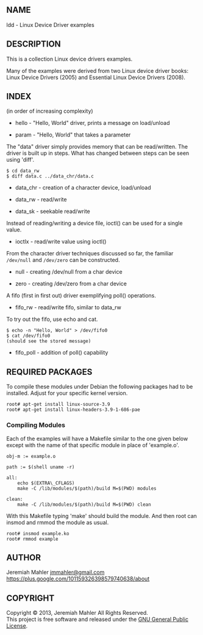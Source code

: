 ## NAME

ldd - Linux Device Driver examples

## DESCRIPTION

This is a collection Linux device drivers examples.

Many of the examples were derived from two Linux device
driver books: Linux Device Drivers (2005) and
Essential Linux Device Drivers (2008).

## INDEX

(in order of increasing complexity)

  - hello - "Hello, World" driver, prints a message on load/unload

  - param - "Hello, World" that takes a parameter

The "data" driver simply provides memory that can be read/written.
The driver is built up in steps.  What has changed between steps
can be seen using 'diff'.

    $ cd data_rw
    $ diff data.c ../data_chr/data.c

  - data\_chr - creation of a character device, load/unload

  - data\_rw - read/write

  - data\_sk - seekable read/write

Instead of reading/writing a device file, ioctl() can be used
for a single value.

  - ioctlx - read/write value using ioctl()

From the character driver techniques discussed so far,
the familiar `/dev/null` and `/dev/zero` can be constructed.

  - null - creating /dev/null from a char device

  - zero - creating /dev/zero from a char device

A fifo (first in first out) driver exemplifying poll() operations.

  - fifo\_rw - read/write fifo, similar to data\_rw

To try out the fifo, use echo and cat.

    $ echo -n "Hello, World" > /dev/fifo0
    $ cat /dev/fifo0
    (should see the stored message)

  - fifo\_poll - addition of poll() capability

## REQUIRED PACKAGES

To compile these modules under Debian the following
packages had to be installed.  Adjust for your specific
kernel version.

    root# apt-get install linux-source-3.9
    root# apt-get install linux-headers-3.9-1-686-pae

### Compiling Modules

Each of the examples will have a Makefile similar to
the one given below except with the name of that
specific module in place of 'example.o'.


    obj-m := example.o
    
    path := $(shell uname -r)
    
    all:
        echo $(EXTRA\_CFLAGS)
        make -C /lib/modules/$(path)/build M=$(PWD) modules
    
    clean:
        make -C /lib/modules/$(path)/build M=$(PWD) clean

With this Makefile typing 'make' should build the module.
And then root can insmod and rmmod the module as usual.

    root# insmod example.ko
    root# rmmod example

## AUTHOR

Jeremiah Mahler <jmmahler@gmail.com><br>
<https://plus.google.com/101159326398579740638/about>

## COPYRIGHT

Copyright &copy; 2013, Jeremiah Mahler All Rights Reserved.<br>
This project is free software and released under
the [GNU General Public License][gpl].

  [gpl]: http://www.gnu.org/licenses/gpl.html

